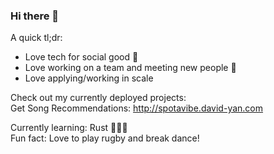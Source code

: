 ### Hi there 👋
A quick tl;dr:

  - Love tech for social good 🤝
  - Love working on a team and meeting new people 🙌
  - Love applying/working in scale

Check out my currently deployed projects:  
Get Song Recommendations: http://spotavibe.david-yan.com  

Currently learning: Rust 🦀🦀🦀  
Fun fact: Love to play rugby and break dance!
<!--
**yanDavid21/yanDavid21** is a ✨ _special_ ✨ repository because its `README.md` (this file) appears on your GitHub profile.

Here are some ideas to get you started:



- 👯 I’m looking to collaborate on ...
- 🤔 I’m looking for help with ...
- 💬 Ask me about ...
- 📫 How to reach me: ...
- 😄 Pronouns: ...
- 
-->
